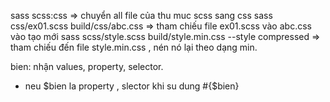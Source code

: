 sass scss:css => chuyển all file của thu muc scss sang css
sass css/ex01.scss build/css/abc.css => tham chiếu file ex01.scss vào abc.css vào tạo mới
sass scss/style.scss build/style.min.css --style compressed => tham chiếu đến file style.min.css , nén nó lại theo dạng min.

<!-- cú pháp -->

bien: nhận values, property, selector.

- neu $bien la property , slector khi su dung #{$bien}

